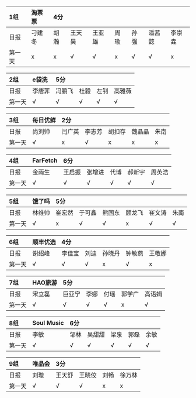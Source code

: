 |1组|淘票票 |4分 | | | | | | |
|:----|:----|:----|:----|:----|:----|:----|:----|:----|
|日报|刁建冬|胡瀚|王天昊|王亚雄|周瑜|孙强|潘茜懿|李崇垚|
|第一天|x|x|√|√|x|√|√|x|

|2组|e袋洗|5分 | | | |
|:----|:----|:----|:----|:----|:----|
|日报|李唐菲|冯鹏飞|杜毅|左钊|高雅薇|
|第一天|√|√|√|√|√|

|3组|每日优鲜|2分 | | | | |
|:----|:----|:----|:----|:----|:----|:----|
|日报|尚刘帅|闫广英|李志芳|胡扣存|魏晶晶|朱南|
|第一天|√|x|√|x|x|x|


|4组|FarFetch|6分 | | | | |
|:----|:----|:----|:----|:----|:----|:----|
|日报|金雨生|王启振|张增进|代博|郝新宇|周英浩|
|第一天|√|√|√|√|√|√|

|5组|饿了吗|5分 | | | | | |
|:----|:----|:----|:----|:----|:----|:----|:----|
|日报|林维帅|崔宏然|于可鑫|熊国东|顾龙飞|崔文涛|朱南|
|第一天|√|x|√|√|x|√|√|

|6组|顺丰优选| 4分| | | | |
|:----|:----|:----|:----|:----|:----|:----|
|日报|谢绍峰|李佳宝|刘迪|孙晓丹|钟敏燕|王敬娜|
|第一天|√|√|√|x|√|x|

|7组|HAO旅游|5分 | | | ||
|:----|:----|:----|:----|:----|:----|:----|
|日报|宋立磊|巨亚宁|李娜|付瑶|郭学广|高语娟|
|第一天|√|√|√|√|x|√|

|8组|Soul Music| 6分| | | | |
|:----|:----|:----|:----|:----|:----|:----|
|日报|李敏|邹林|吴甜甜|梁泉|郭磊|余敏|
|第一天|√|√|√|√|√|√|

|9组|唯品会|3分| | | |
|:----|:----|:----|:----|:----|:----|
|日报|刘璇|王天舒|王晓佼|刘畅|徐万林| 
|第一天|√|√|√|x|x|
